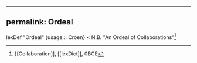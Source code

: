 
---
permalink: Ordeal
---
lexDef "Ordeal" {usage::: Croen} < N.B. "An Ordeal of Collaborations"[^OrdealCroen]

[^OrdealCroen]: [[Collaboration]], [[lexDict]], 0BCE
